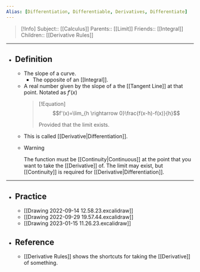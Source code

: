 ```yaml
---
Alias: [Differentiation, Differentiable, Derivatives, Differentiate]
---
```

> [!Info]
> Subject:: [[Calculus]]
> Parents:: [[Limit]]
> Friends:: [[Integral]]
> Children:: [[Derivative Rules]]
---
- ## Definition
	- The slope of a curve.
		- The opposite of an [[Integral]].
	- A real number given by the slope of a the [[Tangent Line]] at that point. Notated as $f'(x)$
	  > [!Equation]
	  > $$f'(x)=\lim_{h \rightarrow 0}\frac{f(x-h)-f(x)}{h}$$
	  > 
	  > Provided that the limit exists.
	- This is called [[Derivative|Differentiation]]. 
	- > [!Warning]
	  > The function must be [[Continuity|Continuous]] at the point that you want to take the [[Derivative]] of. The limit may exist, but [[Continuity]] is required for [[Derivative|Differentiation]].
---
- ## Practice
	- [[Drawing 2022-09-14 12.58.23.excalidraw]]
	- [[Drawing 2022-09-29 19.57.44.excalidraw]]
	- [[Drawing 2023-01-15 11.26.23.excalidraw]]
- ## Reference
	- [[Derivative Rules]] shows the shortcuts for taking the [[Derivative]] of something.